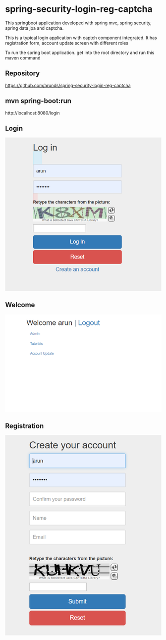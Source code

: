# spring-security-login-reg-captcha

This springboot application developed with spring mvc, spring security, spring data jpa and captcha.

This is a typical login application with captch component integrated. It has registration form, account update screen with different roles

To run the spring boot application. get into the root directory and run this maven command

## Repository
https://github.com/arunds/spring-security-login-reg-captcha
 
## mvn spring-boot:run

http://localhost:8080/login

## Login

![Login Screen](screenshots/login.png?raw=true "Login Screen")

## Welcome
![Welcome Screen](screenshots/welcome.png?raw=true "Welcome Screen")

## Registration

![Registration Screen](screenshots/registration.png?raw=true "Registration Screen")

